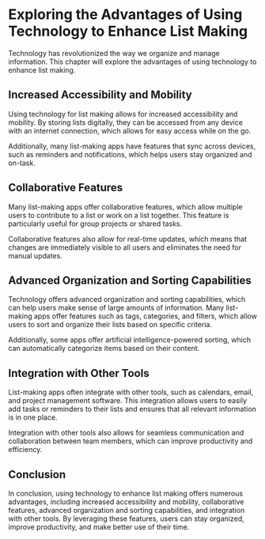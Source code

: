 Exploring the Advantages of Using Technology to Enhance List Making
===================================================================================================================

Technology has revolutionized the way we organize and manage information. This chapter will explore the advantages of using technology to enhance list making.

Increased Accessibility and Mobility
------------------------------------

Using technology for list making allows for increased accessibility and mobility. By storing lists digitally, they can be accessed from any device with an internet connection, which allows for easy access while on the go.

Additionally, many list-making apps have features that sync across devices, such as reminders and notifications, which helps users stay organized and on-task.

Collaborative Features
----------------------

Many list-making apps offer collaborative features, which allow multiple users to contribute to a list or work on a list together. This feature is particularly useful for group projects or shared tasks.

Collaborative features also allow for real-time updates, which means that changes are immediately visible to all users and eliminates the need for manual updates.

Advanced Organization and Sorting Capabilities
----------------------------------------------

Technology offers advanced organization and sorting capabilities, which can help users make sense of large amounts of information. Many list-making apps offer features such as tags, categories, and filters, which allow users to sort and organize their lists based on specific criteria.

Additionally, some apps offer artificial intelligence-powered sorting, which can automatically categorize items based on their content.

Integration with Other Tools
----------------------------

List-making apps often integrate with other tools, such as calendars, email, and project management software. This integration allows users to easily add tasks or reminders to their lists and ensures that all relevant information is in one place.

Integration with other tools also allows for seamless communication and collaboration between team members, which can improve productivity and efficiency.

Conclusion
----------

In conclusion, using technology to enhance list making offers numerous advantages, including increased accessibility and mobility, collaborative features, advanced organization and sorting capabilities, and integration with other tools. By leveraging these features, users can stay organized, improve productivity, and make better use of their time.
